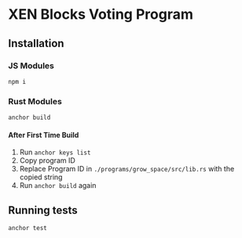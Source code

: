 # XEN Blocks Voting Program

## Installation

### JS Modules

```npm i```

### Rust Modules

```anchor build```

#### After First Time Build

1. Run `anchor keys list`
2. Copy program ID
3. Replace Program ID in `./programs/grow_space/src/lib.rs` with the copied string
4. Run `anchor build` again

## Running tests

```anchor test```